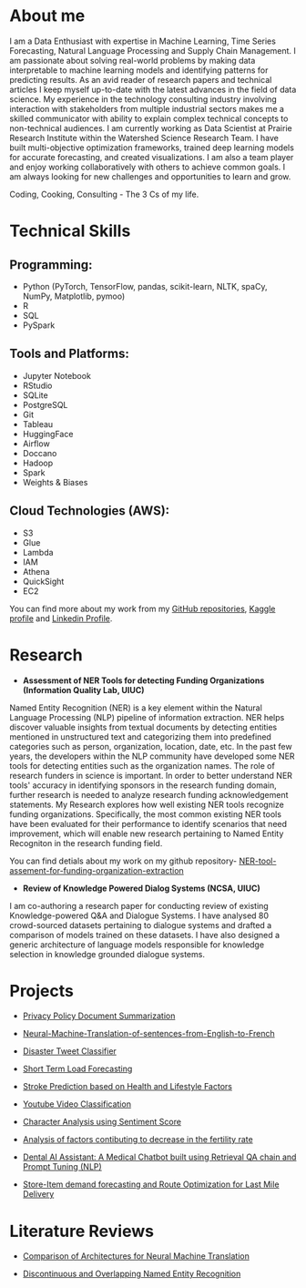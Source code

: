 
# About me
I am a Data Enthusiast with expertise in Machine Learning, Time Series Forecasting, Natural Language Processing and Supply Chain Management. I am passionate about solving real-world problems by making data interpretable to machine learning models and identifying patterns for predicting results. As an avid reader of research papers and technical articles I keep myself up-to-date with the latest advances in the field of data science. My experience in the technology consulting industry involving interaction with stakeholders from multiple industrial sectors makes me a skilled communicator with ability to explain complex technical concepts to non-technical audiences. I am currently working as Data Scientist at Prairie Research Institute within the Watershed Science Research Team. I have built multi-objective optimization frameworks, trained deep learning models for accurate forecasting, and created visualizations. I am also a team player and enjoy working collaboratively with others to achieve common goals. I am always looking for new challenges and opportunities to learn and grow.

Coding, Cooking, Consulting - The 3 Cs of my life.


# Technical Skills

## Programming: 
- Python (PyTorch, TensorFlow, pandas, scikit-learn, NLTK, spaCy, NumPy, Matplotlib, pymoo)
- R
- SQL
- PySpark

## Tools and Platforms:
- Jupyter Notebook
- RStudio
- SQLite
- PostgreSQL
- Git
- Tableau
- HuggingFace
- Airflow
- Doccano
- Hadoop
- Spark
- Weights & Biases

## Cloud Technologies (AWS):
- S3
- Glue
- Lambda
- IAM
- Athena
- QuickSight
- EC2


You can find more about my work from my [GitHub repositories](https://github.com/saishdesai23?tab=repositories), [Kaggle profile](https://www.kaggle.com/saishdesai23) and [Linkedin Profile](https://www.linkedin.com/in/saish-desai/).

# Research
- **Assessment of NER Tools for detecting Funding Organizations (Information Quality Lab, UIUC)**
  
Named Entity Recognition (NER) is a key element within the Natural Language Processing (NLP) pipeline of information extraction. NER helps discover valuable insights from textual documents by detecting entities mentioned in unstructured text and categorizing them into predefined categories such as person, organization, location, date, etc. In the past few years, the developers within the NLP community have developed some NER tools for detecting entities such as the organization names. The role of research funders in science is important. In order to better understand NER tools' accuracy in identifying sponsors in the research funding domain, further research is needed to analyze research funding acknowledgement statements. My Research explores how well existing NER tools recognize funding organizations. Specifically, the most common existing NER tools have been evaluated for their performance to identify scenarios that need improvement, which will enable new research pertaining to Named Entity Recogniton in the research funding field.

You can find detials about my work on my github repository- [NER-tool-assement-for-funding-organization-extraction](https://github.com/infoqualitylab/NER-tool-assement-for-funding-organization-extraction)

- **Review of Knowledge Powered Dialog Systems (NCSA, UIUC)**

I am co-authoring a research paper for conducting review of existing Knowledge-powered Q&A and Dialogue Systems. I have analysed 80 crowd-sourced datasets pertaining to dialogue systems and drafted a comparison of models trained on these datasets. I have also designed a generic architecture of language models responsible for knowledge selection in knowledge grounded dialogue systems.



# Projects
- [Privacy Policy Document Summarization](https://github.com/star-nox/Privacy-Policy-Summarization)

- [Neural-Machine-Translation-of-sentences-from-English-to-French](https://github.com/saishdesai23/Neural-Machine-Translation-of-sentences-from-English-to-French)

- [Disaster Tweet Classifier](https://github.com/saishdesai23/Prediction-of-Disaster-tweets-using-Natural-Language-Processing)

- [Short Term Load Forecasting](https://github.com/saishdesai23/Short-Term-Load-Forecasting)

- [Stroke Prediction based on Health and Lifestyle Factors](https://github.com/saishdesai23/STROKE-PREDICTION-BASED-ON-HEALTH-AND-LIFESTYLE-FACTORS)

- [Youtube Video Classification](https://github.com/saishdesai23/Youtube-Video-Classification)

- [Character Analysis using Sentiment Score](https://github.com/saishdesai23/Character-analysis-using-sentiment-score-of-characters-in-Hamlet-A-play-by-Shakespeare-)

- [Analysis of factors contibuting to decrease in the fertility rate](https://github.com/saishdesai23/Analysis-of-factors-that-may-be-contributing-to-the-decrease-of-global-fertility-rates)
  
- [Dental AI Assistant: A Medical Chatbot built using Retrieval QA chain and Prompt Tuning (NLP)](https://github.com/saishdesai23/DentalAI)
  
- [Store-Item demand forecasting and Route Optimization for Last Mile Delivery](https://github.com/saishdesai23/Last_Mile_Delivery_Demand_Forecasting_Route_Optmization)






# Literature Reviews

- [Comparison of Architectures for Neural Machine Translation](https://github.com/saishdesai23/saishdesai23.github.io/blob/main/Literature%20Review%20Final%20Report-sbdesai2.pdf)

- [Discontinuous and Overlapping Named Entity Recognition](https://github.com/saishdesai23/saishdesai23.github.io/blob/main/CS447_Literature_Review.pdf)



